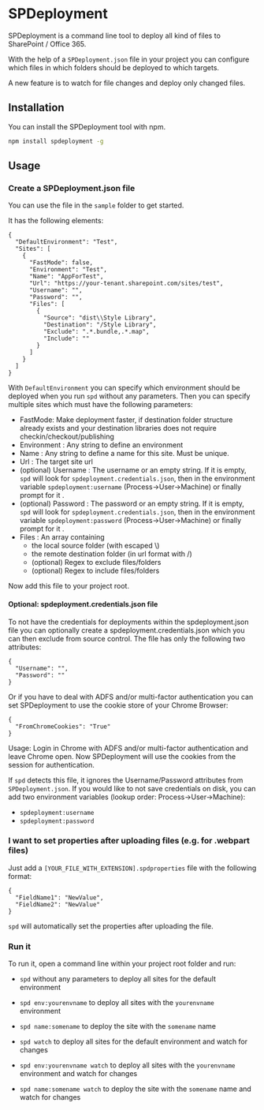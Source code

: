 # SPDeployment

SPDeployment is a command line tool to deploy all kind of files to SharePoint / Office 365.

With the help of a `SPDeployment.json` file in your project you can configure which files in which folders should be deployed to which targets.

A new feature is to watch for file changes and deploy only changed files.

## Installation

You can install the SPDeployment tool with npm.
```bash
npm install spdeployment -g
```

## Usage

### Create a SPDeployment.json file

You can use the file in the `sample` folder to get started.

It has the following elements:

```
{
  "DefaultEnvironment": "Test",
  "Sites": [
    {
      "FastMode": false,
      "Environment": "Test",
      "Name": "AppForTest",
      "Url": "https://your-tenant.sharepoint.com/sites/test",
      "Username": "",
      "Password": "",
      "Files": [
        {
          "Source": "dist\\Style Library",
          "Destination": "/Style Library",
          "Exclude": ".*.bundle,.*.map",
		  "Include": ""
        }
      ]
    }
  ]
}
```

With `DefaultEnvironment` you can specify which environment should be deployed when you run `spd` without any parameters.
Then you can specify multiple sites which must have the following parameters:

* FastMode: Make deployment faster, if destination folder structure already exists and your destination libraries does not require checkin/checkout/publishing 
* Environment : Any string to define an environment
* Name : Any string to define a name for this site. Must be unique.
* Url : The target site url
* (optional) Username : The username or an empty string. If it is empty, `spd` will look for `spdeployment.credentials.json`, then in the environment variable `spdeployment:username` (Process->User->Machine) or finally prompt for it .
* (optional) Password : The password or an empty string. If it is empty, `spd` will look for `spdeployment.credentials.json`, then in the environment variable `spdeployment:password` (Process->User->Machine) or finally prompt for it .
* Files : An array containing
    * the local source folder (with escaped \\)
    * the remote destination folder (in url format with /)
    * (optional) Regex to exclude files/folders
	* (optional) Regex to include files/folders

Now add this file to your project root.

#### Optional: spdeployment.credentials.json file

To not have the credentials for deployments within the spdeployment.json file you can optionally create a spdeployment.credentials.json
which you can then exclude from source control.
The file has only the following two attributes:

```
{
  "Username": "",
  "Password": ""
}
```

Or if you have to deal with ADFS and/or multi-factor authentication you can set SPDeployment to use the cookie store of your Chrome Browser:

```
{
  "FromChromeCookies": "True"
}
```

Usage: Login in Chrome with ADFS and/or multi-factor authentication and leave Chrome open. Now SPDeployment will use the cookies from the session for authentication.


If `spd` detects this file, it ignores the Username/Password attributes from `SPDeployment.json`.
If you would like to not save credentials on disk, you can add two environment variables (lookup order: Process->User->Machine):

* `spdeployment:username`
* `spdeployment:password`

### I want to set properties after uploading files (e.g. for .webpart files)

Just add a `[YOUR_FILE_WITH_EXTENSION].spdproperties` file with the following format:

```
{
  "FieldName1": "NewValue",
  "FieldName2": "NewValue"
}
```

`spd` will automatically set the properties after uploading the file.

### Run it

To run it, open a command line within your project root folder and run:

* `spd` without any parameters to deploy all sites for the default environment
* `spd env:yourenvname` to deploy all sites with the `yourenvname` environment
* `spd name:somename` to deploy the site with the `somename` name

* `spd watch` to deploy all sites for the default environment and watch for changes
* `spd env:yourenvname watch` to deploy all sites with the `yourenvname` environment and watch for changes
* `spd name:somename watch` to deploy the site with the `somename` name and watch for changes
